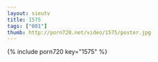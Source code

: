 ```yaml
--- 
layout: sieutv
title: 1575
tags: ["001"]
thumb: http://porn720.net/video/1575/poster.jpg
---
```

{% include porn720 key="1575" %} 

